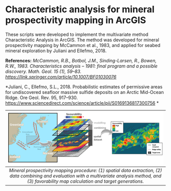 # Characteristic analysis for mineral prospectivity mapping in ArcGIS

These scripts were developed to implement the multivariate method Characteristic Analysis in ArcGIS. The method was developed for mineral prospectivity mapping by McCammon et al., 1983, and applied for seabed mineral exploration by Juliani and Ellefmo, 2018.

**References:**
*McCammon, R.B., Botbol, J.M., Sinding-Larsen, R., Bowen, R.W., 1983. Characteristics analysis – 1981: final program and a possible discovery. Math. Geol. 15 (1), 59–83. https://link.springer.com/article/10.1007/BF01030076*

*Juliani, C., Ellefmo, S.L., 2018. Probabilistic estimates of permissive areas for undiscovered seafloor massive sulfide deposits on an Arctic Mid-Ocean Ridge. Ore Geol. Rev. 95, 917–930. https://www.sciencedirect.com/science/article/pii/S0169136817300756 *

| ![alt text](https://raw.githubusercontent.com/cjuliani/arcgis-characteristic-analysis/master/scheme.PNG) |
|:--:|
| *Mineral prospectivity mapping procedure: (1) spatial data extraction, (2) data combining and evaluation with a multivariate analysis method, and (3) favorability map calculation and target generations.* 
